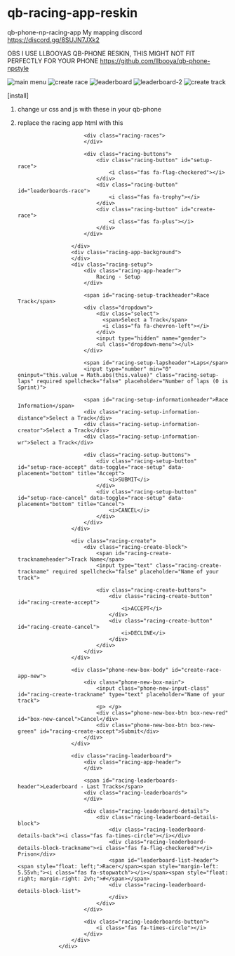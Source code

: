 # qb-racing-app-reskin
qb-phone-np-racing-app
My mapping discord https://discord.gg/8SUJN7JXk2

OBS I USE LLBOOYAS QB-PHONE RESKIN, THIS MIGHT NOT FIT PERFECTLY FOR YOUR PHONE
https://github.com/llbooya/qb-phone-npstyle

![main menu](https://i.imgur.com/5XL0hIr.png)
![create race](https://i.imgur.com/GkW3vO7.png)
![leaderboard](https://i.imgur.com/YI3lQBp.png)
![leaderboard-2](https://i.imgur.com/FsQUwLz.png)
![create track](https://i.imgur.com/Gd1LOY3.png)

[install]
1. change ur css and js with these in your qb-phone
2. replace the racing app html with this 
                    <div class="racing-app">
                        <div class="racing-overview">
                            <div class="racing-app-header">
                            </div>

                            <div class="racing-races">
                            </div>

                            <div class="racing-buttons">
                                <div class="racing-button" id="setup-race">
                                    <i class="fas fa-flag-checkered"></i>
                                </div>
                                <div class="racing-button" id="leaderboards-race">
                                    <i class="fas fa-trophy"></i>
                                </div>
                                <div class="racing-button" id="create-race">
                                    <i class="fas fa-plus"></i>
                                </div>
                            </div>

                        </div>
                        <div class="racing-app-background">
                        </div>
                        <div class="racing-setup">
                            <div class="racing-app-header">
                                Racing - Setup
                            </div>

                            <span id="racing-setup-trackheader">Race Track</span>
                            <div class="dropdown">
                                <div class="select">
                                  <span>Select a Track</span>
                                  <i class="fa fa-chevron-left"></i>
                                </div>
                                <input type="hidden" name="gender">
                                <ul class="dropdown-menu"></ul>
                            </div>

                            <span id="racing-setup-lapsheader">Laps</span>
                            <input type="number" min="0" oninput="this.value = Math.abs(this.value)" class="racing-setup-laps" required spellcheck="false" placeholder="Number of laps (0 is Sprint)">

                            <span id="racing-setup-informationheader">Race Information</span>
                            <div class="racing-setup-information-distance">Select a Track</div>
                            <div class="racing-setup-information-creator">Select a Track</div>
                            <div class="racing-setup-information-wr">Select a Track</div>

                            <div class="racing-setup-buttons">
                                <div class="racing-setup-button" id="setup-race-accept" data-toggle="race-setup" data-placement="bottom" title="Accept">
                                    <i>SUBMIT</i>
                                </div>
                                <div class="racing-setup-button" id="setup-race-cancel" data-toggle="race-setup" data-placement="bottom" title="Cancel">
                                    <i>CANCEL</i>
                                </div>
                            </div>
                        </div>

                        <div class="racing-create">
                            <div class="racing-create-block">
                                <span id="racing-create-tracknameheader">Track Name</span>
                                <input type="text" class="racing-create-trackname" required spellcheck="false" placeholder="Name of your track">

                                <div class="racing-create-buttons">
                                    <div class="racing-create-button" id="racing-create-accept">
                                        <i>ACCEPT</i>
                                    </div>
                                    <div class="racing-create-button" id="racing-create-cancel">
                                        <i>DECLINE</i>
                                    </div>
                                </div>
                            </div>
                        </div>

                        <div class="phone-new-box-body" id="create-race-app-new">
                            <div class="phone-new-box-main">
                                <input class="phone-new-input-class" id="racing-create-trackname" type="text" placeholder="Name of your track">
                                <p> </p>
                                <div class="phone-new-box-btn box-new-red" id="box-new-cancel">Cancel</div>
                                <div class="phone-new-box-btn box-new-green" id="racing-create-accept">Submit</div>
                            </div>
                        </div>

                        <div class="racing-leaderboard">
                            <div class="racing-app-header">
                            </div>

                            <span id="racing-leaderboards-header">Leaderboard - Last Tracks</span>
                            <div class="racing-leaderboards">
                            </div>

                            <div class="racing-leaderboard-details">
                                <div class="racing-leaderboard-details-block">
                                    <div class="racing-leaderboard-details-back"><i class="fas fa-times-circle"></i></div>
                                    <div class="racing-leaderboard-details-block-trackname"><i class="fas fa-flag-checkered"></i> Prison</div>
                                    <span id="leaderboard-list-header"><span style="float: left;">Racer</span><span style="margin-left: 5.55vh;"><i class="fas fa-stopwatch"></i></span><span style="float: right; margin-right: 2vh;">#</span></span>
                                    <div class="racing-leaderboard-details-block-list">
                                    </div>
                                </div>
                            </div>

                            <div class="racing-leaderboards-button">
                                <i class="fas fa-times-circle"></i>
                            </div>
                        </div>
                    </div>
